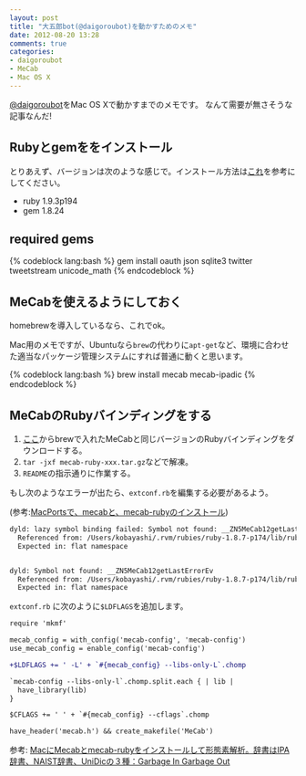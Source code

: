 ```yaml
---
layout: post
title: "大五郎bot(@daigoroubot)を動かすためのメモ"
date: 2012-08-20 13:28
comments: true
categories: 
- daigoroubot
- MeCab
- Mac OS X
---
```


[@daigoroubot](https://twitter.com/daigoroubot)をMac OS Xで動かすまでのメモです。
なんて需要が無さそうな記事なんだ!

## Rubyとgemををインストール

とりあえず、バージョンは次のような感じで。インストール方法は[これ](/blog/2012/07/27/getting-started-with-ruby-on-rails-on-mac/)を参考にしてください。

* ruby 1.9.3p194 
* gem 1.8.24

## required gems

{% codeblock lang:bash %}
gem install oauth json sqlite3 twitter tweetstream unicode_math
{% endcodeblock %}

## MeCabを使えるようにしておく

homebrewを導入しているなら、これでok。

Mac用のメモですが、Ubuntuなら`brew`の代わりに`apt-get`など、環境に合わせた適当なパッケージ管理システムにすれば普通に動くと思います。

{% codeblock lang:bash %}
brew install mecab mecab-ipadic
{% endcodeblock %}

## MeCabのRubyバインディングをする

1. [ここ](http://code.google.com/p/mecab/downloads/list)からbrewで入れたMeCabと同じバージョンのRubyバインディングをダウンロードする。
2. `tar -jxf mecab-ruby-xxx.tar.gz`などで解凍。
3. `README`の指示通りに作業する。

もし次のようなエラーが出たら、`extconf.rb`を編集する必要があるよう。

(参考:[MacPortsで、mecabと、mecab-rubyのインストール](http://d.hatena.ne.jp/kasei_san/20121213/p1))

```bash
dyld: lazy symbol binding failed: Symbol not found: __ZN5MeCab12getLastErrorEv
  Referenced from: /Users/kobayashi/.rvm/rubies/ruby-1.8.7-p174/lib/ruby/site_ruby/1.8/i686-darwin10.7.0/MeCab.bundle
  Expected in: flat namespace


dyld: Symbol not found: __ZN5MeCab12getLastErrorEv
  Referenced from: /Users/kobayashi/.rvm/rubies/ruby-1.8.7-p174/lib/ruby/site_ruby/1.8/i686-darwin10.7.0/MeCab.bundle
  Expected in: flat namespace
```

`extconf.rb` に次のように`$LDFLAGS`を追加します。

```diff extconf.rb
require 'mkmf'

mecab_config = with_config('mecab-config', 'mecab-config')
use_mecab_config = enable_config('mecab-config')

+$LDFLAGS += ' -L' + `#{mecab_config} --libs-only-L`.chomp

`mecab-config --libs-only-l`.chomp.split.each { | lib |
  have_library(lib)
}

$CFLAGS += ' ' + `#{mecab_config} --cflags`.chomp

have_header('mecab.h') && create_makefile('MeCab')
```

<!--

ここが厄介なので、私自身、嵌りました。

1. まず、[ここ](http://code.google.com/p/mecab/downloads/list)からbrewで入れたMeCabと同じバージョンのRubyバインディングをダウンロードする。
2. 1.を解凍して、cd。
3. `extconf.rb`を編集する。
  `$LDFLAGS = '-L/usr/local/lib'`という行を、`$CFLAGS〜`の次の行に加える。
4. {% codeblock lang:bash %}
ruby extconf.rb
make
sudo make install
{% endcodeblock %}

ちなみに、`extconf.eb`を編集せずにバインディングしたときにRubyからmecabを使うと、次のようなエラーになってしまう。

{% codeblock lang:bash %}
dyld: NSLinkModule() error
dyld: Symbol not found: __ZN5MeCab6Tagger6createEiPPc
  Referenced from: /Users/gam0022/.rvm/rubies/ruby-1.9.3-p194/lib/ruby/site_ruby/1.9.1/x86_64-darwin11.4.0/MeCab.bundle
  Expected in: flat namespace

Trace/BPT trap
{% endcodeblock %}

-->

参考:
[MacにMecabとmecab-rubyをインストールして形態素解析。辞書はIPA辞書、NAIST辞書、UniDicの３種：Garbage In Garbage Out](http://g1g0.com/2012/03/1752/)
